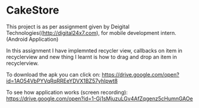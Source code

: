 # CakeStore
This project is as per assignment given by Deigital Technologies((http://digital24x7.com), for mobile development intern.(Android Application)

In this assignment I have implemnted recycler view, callbacks on item in recyclerview and new thing I learnt is how to drag 
and drop an item in recyclerview.

To download the apk you can click on: https://drive.google.com/open?id=1AO54VbPYVqRqRREeYDVX1BZ57yhlpwt8

To see how application works (screen recording): https://drive.google.com/open?id=1-Gj1sMjuzuLGv4AfZqgenz5cHumnGAOe
